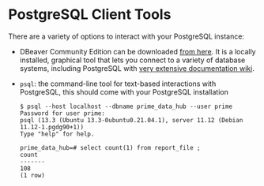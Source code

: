 # PostgreSQL Client Tools

There are a variety of options to interact with your PostgreSQL instance:

* DBeaver Community Edition can be downloaded [from here](https://dbeaver.io/download/). It is a locally installed, graphical tool that lets you connect to a variety of database systems, including PostgreSQL with [very extensive documentation wiki](https://github.com/dbeaver/dbeaver/wiki).
* `psql`: the command-line tool for text-based interactions with PostgreSQL, this should come with your PostgreSQL installation

    ```
    $ psql --host localhost --dbname prime_data_hub --user prime
    Password for user prime:
    psql (13.3 (Ubuntu 13.3-0ubuntu0.21.04.1), server 11.12 (Debian 11.12-1.pgdg90+1))
    Type "help" for help.

    prime_data_hub=# select count(1) from report_file ;
    count
    -------
    108
    (1 row)
    ```
